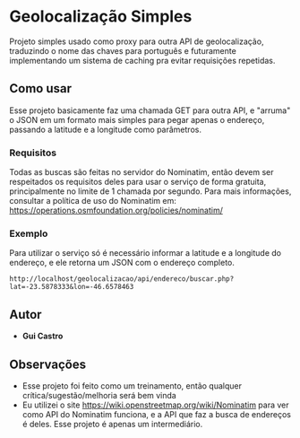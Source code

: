 # Geolocalização Simples

Projeto simples usado como proxy para outra API de geolocalização, traduzindo o nome das chaves para português e futuramente implementando um sistema de caching pra evitar requisições repetidas.

## Como usar

Esse projeto basicamente faz uma chamada GET para outra API, e "arruma" o JSON em um formato mais simples para pegar apenas o endereço, passando a latitude e a longitude como parâmetros.

### Requisitos

Todas as buscas são feitas no servidor do Nominatim, então devem ser respeitados os requisitos deles para usar o serviço de forma gratuita, principalmente no limite de 1 chamada por segundo. Para mais informações, consultar a política de uso do Nominatim em: https://operations.osmfoundation.org/policies/nominatim/

### Exemplo

Para utilizar o serviço só é necessário informar a latitude e a longitude do endereço, e ele retorna um JSON com o endereço completo.

```
http://localhost/geolocalizacao/api/endereco/buscar.php?lat=-23.5878333&lon=-46.6578463
```

## Autor

* **Gui Castro**

## Observações

* Esse projeto foi feito como um treinamento, então qualquer crítica/sugestão/melhoria será bem vinda
* Eu utilizei o site https://wiki.openstreetmap.org/wiki/Nominatim para ver como API do Nominatim funciona, e a API que faz a busca de endereços é deles. Esse projeto é apenas um intermediário.


